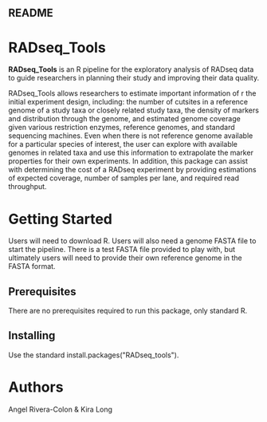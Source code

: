 ## README ##

# RADseq_Tools #

**RADseq_Tools** is an R pipeline for the exploratory analysis of RADseq data to guide researchers in planning their study and improving their data quality.

RADseq_Tools allows researchers to estimate important information of r the initial experiment design, including: the number of cutsites in a reference genome of a study taxa or closely related study taxa, the density of markers and distribution through the genome, and estimated genome coverage given various restriction enzymes, reference genomes, and standard sequencing machines. Even when there is not reference genome available for a particular species of interest, the user can explore with available genomes in related taxa and use this information to extrapolate the marker properties for their own experiments. In addition, this package can assist with determining the cost of a RADseq experiment by providing estimations of expected coverage, number of samples per lane, and required read throughput. 

# Getting Started
Users will need to download R. Users will also need a genome FASTA file to start the pipeline. There is a test FASTA file provided to play with, but ultimately users will need to provide their own reference genome in the FASTA format. 

## Prerequisites
There are no prerequisites required to run this package, only standard R. 

## Installing
Use the standard install.packages("RADseq_tools").

# Authors
Angel Rivera-Colon & Kira Long

